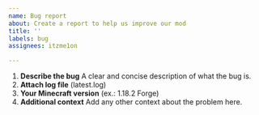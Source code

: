 ```yaml
---
name: Bug report
about: Create a report to help us improve our mod
title: ''
labels: bug
assignees: itzme1on

---
```


1. **Describe the bug**
A clear and concise description of what the bug is.
2. **Attach log file** (latest.log)
3. **Your Minecraft version** (ex.: 1.18.2 Forge)
4. **Additional context**
Add any other context about the problem here.
